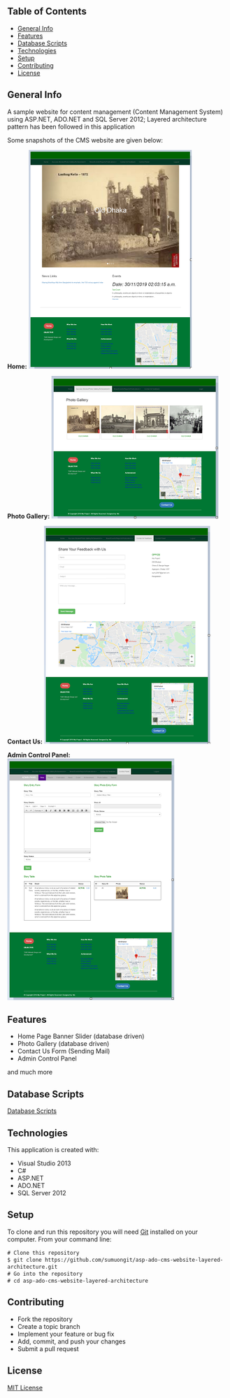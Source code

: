 ## Table of Contents
* [General Info](#general-info)
* [Features](#features)
* [Database Scripts](#database-scripts)
* [Technologies](#technologies)
* [Setup](#setup)
* [Contributing](#contributing)
* [License](#license)

## General Info
A sample website for content management (Content Management System) using ASP.NET, ADO.NET and SQL Server 2012; Layered architecture pattern has been followed in this application

Some snapshots of the CMS website are given below:

**Home:**
![Home Page](https://github.com/sumuongit/asp-ado-cms-website-layered-architecture/blob/master/CMS_Website/images/home.png)

**Photo Gallery:**
![Photo Gallery](https://github.com/sumuongit/asp-ado-cms-website-layered-architecture/blob/master/CMS_Website/images/gallery.png)

**Contact Us:**
![Contact Us Form](https://github.com/sumuongit/asp-ado-cms-website-layered-architecture/blob/master/CMS_Website/images/contact.png)

**Admin Control Panel:**
![Admin Control Panel](https://github.com/sumuongit/asp-ado-cms-website-layered-architecture/blob/master/CMS_Website/images/admin.png)

## Features
* Home Page Banner Slider (database driven)
* Photo Gallery (database driven)
* Contact Us Form (Sending Mail)  
* Admin Control Panel

and much more

## Database Scripts
[Database Scripts](https://github.com/sumuongit/asp-ado-cms-website-layered-architecture/tree/master/CMS_Website/Database)
	
## Technologies
This application is created with:
* Visual Studio 2013
* C# 
* ASP.NET
* ADO.NET
* SQL Server 2012
	
## Setup
To clone and run this repository you will need [Git](https://git-scm.com/) installed on your computer. From your command line:

```
# Clone this repository
$ git clone https://github.com/sumuongit/asp-ado-cms-website-layered-architecture.git
# Go into the repository
# cd asp-ado-cms-website-layered-architecture
```

## Contributing
* Fork the repository
* Create a topic branch
* Implement your feature or bug fix
* Add, commit, and push your changes
* Submit a pull request

## License
[MIT License](https://github.com/sumuongit/asp-ado-cms-website-layered-architecture/blob/master/LICENSE)
